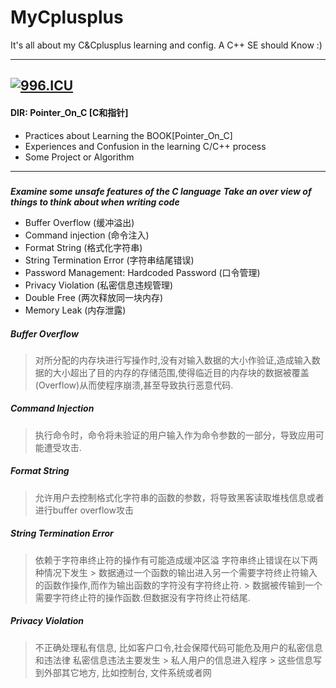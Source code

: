 # MyCplusplus
It's all about my C&amp;Cplusplus learning and config. A C++ SE should Know :)

----
[![996.ICU](https://img.shields.io/badge/link-996.icu-red.svg)](https://996.icu)
----
#### DIR: Pointer_On_C [C和指针]
 - Practices about Learning the BOOK[Pointer_On_C]
 - Experiences and Confusion in the learning C/C++ process
 - Some Project or Algorithm
 
----
##### 
***Examine some unsafe features of the C language***
***Take an over view of things to think about when writing code***

- Buffer Overflow                           (缓冲溢出)
- Command injection                         (命令注入)
- Format String                             (格式化字符串)
- String Termination Error                  (字符串结尾错误)
- Password Management: Hardcoded Password   (口令管理)
- Privacy Violation                         (私密信息违规管理)
- Double Free                               (两次释放同一块内存)
- Memory Leak                               (内存泄露)

##### Buffer Overflow
 > 对所分配的内存块进行写操作时,没有对输入数据的大小作验证,造成输入数据的大小超出了目的内存的存储范围,使得临近目的内存块的数据被覆盖(Overflow)从而使程序崩溃,甚至导致执行恶意代码.
##### Command Injection
 > 执行命令时，命令将未验证的用户输入作为命令参数的一部分，导致应用可能遭受攻击.
##### Format String
 > 允许用户去控制格式化字符串的函数的参数，将导致黑客读取堆栈信息或者进行buffer overflow攻击
##### String Termination Error
 > 依赖于字符串终止符的操作有可能造成缓冲区溢
 > 字符串终止错误在以下两种情况下发生
    > 数据通过一个函数的输出进入另一个需要字符终止符输入的函数作操作,而作为输出函数的字符没有字符终止符.
    > 数据被传输到一个需要字符终止符的操作函数.但数据没有字符终止符结尾.
##### Privacy Violation
 > 不正确处理私有信息, 比如客户口令,社会保障代码可能危及用户的私密信息和违法律
 > 私密信息违法主要发生
    > 私人用户的信息进入程序
    > 这些信息写到外部其它地方, 比如控制台, 文件系统或者网
